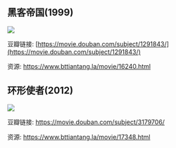 ## 黑客帝国(1999)

![](https://upload-images.jianshu.io/upload_images/3203841-5bc29aef91d330e1.png)



豆瓣链接: [https://movie.douban.com/subject/1291843/](https://movie.douban.com/subject/1291843/)

资源: <https://www.bttiantang.la/movie/16240.html>





## 环形使者(2012)



![](https://upload-images.jianshu.io/upload_images/3203841-53c66228236fa14a.png)



豆瓣链接: https://movie.douban.com/subject/3179706/

资源: <https://www.bttiantang.la/movie/17348.html>





